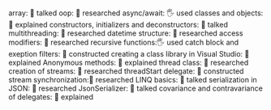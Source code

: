 array: 📢 talked
oop: 🔬 researched
async/await: 🖐️ used
classes and objects: 🙋 explained
constructors, initializers and deconstructors: 📢 talked
multithreading: 🔬 researched
datetime structure: 🔬 researched
access modifiers: 🔬 researched
recursive functions:🖐️ used
catch block and exeption filters: 🚀 constructed
creating a class library in Visual Studio: 🙋 explained
Anonymous methods: 🙋 explained
thread class: 🔬 researched
creation of streams: 🔬 researched
threadStart delegate: 🚀 constructed
stream synchronization:🔬 researched
LINQ basics: 📢 talked
serialization in JSON: 🔬 researched
JsonSerializer: 📢 talked
covariance and contravariance of delegates: 🙋 explained